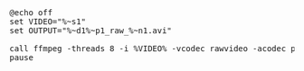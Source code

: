 <pre>
@echo off
set VIDEO="%~s1"
set OUTPUT="%~d1%~p1_raw_%~n1.avi"

call ffmpeg -threads 8 -i %VIDEO% -vcodec rawvideo -acodec pcm_s16le %OUTPUT%
pause
</pre>